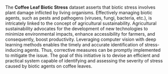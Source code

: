 The **Coffee Leaf Biotic Stress** dataset asserts that biotic stress involves plant damage inflicted by living organisms. Effectively managing biotic agents, such as pests and pathogens (viruses, fungi, bacteria, etc.), is intricately linked to the concept of agricultural sustainability. Agricultural sustainability advocates for the development of new technologies to minimize environmental impacts, enhance accessibility for farmers, and consequently, boost productivity. Leveraging computer vision with deep learning methods enables the timely and accurate identification of stress-inducing agents. Thus, corrective measures can be promptly implemented to mitigate the issue. The goal of this initiative is to devise an efficient and practical system capable of identifying and assessing the severity of stress caused by biotic agents on coffee leaves.

